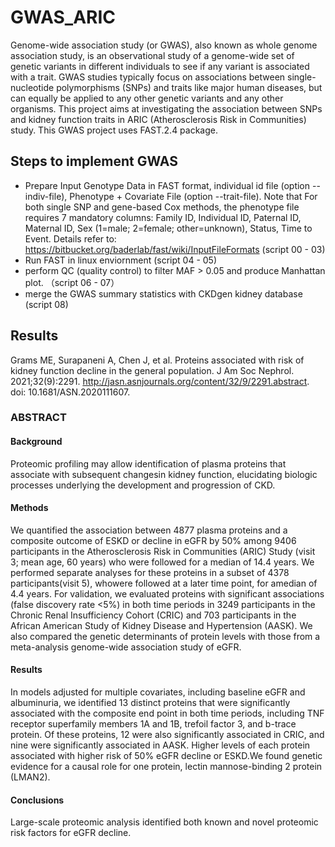 # GWAS_ARIC
Genome-wide association study (or GWAS), also known as whole genome association study, is an observational study of a genome-wide set of genetic variants in 
different individuals to see if any variant is associated with a trait. GWAS studies typically focus on associations between single-nucleotide polymorphisms (SNPs)
and traits like major human diseases, but can equally be applied to any other genetic variants and any other organisms. This project aims at investigating the association 
between SNPs and kidney function traits in ARIC (Atherosclerosis Risk in Communities) study. This GWAS project uses FAST.2.4 package. 

## Steps to implement GWAS
 - Prepare Input Genotype Data in FAST format, individual id file (option --indiv-file), Phenotype + Covariate File (option --trait-file). Note that For both single SNP and gene-based Cox methods, the phenotype 
 file requires 7 mandatory columns: Family ID, Individual ID, Paternal ID, Maternal ID, Sex (1=male; 2=female; other=unknown), Status, Time to Event. Details refer to: 
 https://bitbucket.org/baderlab/fast/wiki/InputFileFormats (script 00 - 03)
 - Run FAST in linux enviornment (script 04 - 05)
 - perform QC (quality control) to filter MAF > 0.05 and produce Manhattan plot. （script 06 - 07）
 - merge the GWAS summary statistics with CKDgen kidney database (script 08)
 
 ## Results 
 Grams ME, Surapaneni A, Chen J, et al. Proteins associated with risk of kidney function decline in the general population. J Am Soc Nephrol. 2021;32(9):2291. http://jasn.asnjournals.org/content/32/9/2291.abstract. doi: 10.1681/ASN.2020111607.

### ABSTRACT
#### Background 
Proteomic profiling may allow identification of plasma proteins that associate with subsequent
changesin kidney function, elucidating biologic processes underlying the development and progression of CKD.
#### Methods 
We quantified the association between 4877 plasma proteins and a composite outcome of ESKD or
decline in eGFR by 50% among 9406 participants in the Atherosclerosis Risk in Communities (ARIC) Study
(visit 3; mean age, 60 years) who were followed for a median of 14.4 years. We performed separate analyses
for these proteins in a subset of 4378 participants(visit 5), whowere followed at a later time point, for amedian
of 4.4 years. For validation, we evaluated proteins with significant associations (false discovery rate <5%) in
both time periods in 3249 participants in the Chronic Renal Insufficiency Cohort (CRIC) and 703 participants
in the African American Study of Kidney Disease and Hypertension (AASK). We also compared the genetic
determinants of protein levels with those from a meta-analysis genome-wide association study of eGFR.
#### Results 
In models adjusted for multiple covariates, including baseline eGFR and albuminuria, we identified 13
distinct proteins that were significantly associated with the composite end point in both time periods, 
including TNF receptor superfamily members 1A and 1B, trefoil factor 3, and b-trace protein. Of these proteins, 12
were also significantly associated in CRIC, and nine were significantly associated in AASK. Higher levels of
each protein associated with higher risk of 50% eGFR decline or ESKD.We found genetic evidence for a causal
role for one protein, lectin mannose-binding 2 protein (LMAN2).
#### Conclusions 
Large-scale proteomic analysis identified both known and novel proteomic risk factors for eGFR
decline.
